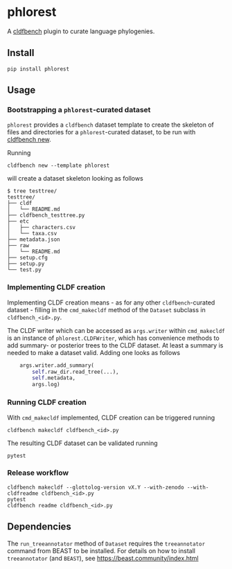# phlorest

A [cldfbench](https://github.com/cldf/cldfbench) plugin to curate language phylogenies.


## Install

```shell
pip install phlorest
```


## Usage

### Bootstrapping a `phlorest`-curated dataset

`phlorest` provides a `cldfbench` dataset template to create the skeleton of files and directories for a
`phlorest`-curated dataset, to be run with [cldfbench new](https://github.com/cldf/cldfbench/#creating-a-skeleton-for-a-new-dataset-directory).

Running

```shell
cldfbench new --template phlorest 
```

will create a dataset skeleton looking as follows
```shell
$ tree testtree/
testtree/
├── cldf
│   └── README.md
├── cldfbench_testtree.py
├── etc
│   ├── characters.csv
│   └── taxa.csv
├── metadata.json
├── raw
│   └── README.md
├── setup.cfg
├── setup.py
└── test.py
```


### Implementing CLDF creation

Implementing CLDF creation means - as for any other `cldfbench`-curated dataset - filling in the
`cmd_makecldf` method of the `Dataset` subclass in `cldfbench_<id>.py`.

The CLDF writer which can be accessed as `args.writer` within `cmd_makecldf` is an instance of
`phlorest.CLDFWriter`, which has convenience methods to add summary- or posterior trees to the CLDF
dataset. At least a summary is needed to make a dataset valid. Adding one looks as follows

```python
    args.writer.add_summary(
        self.raw_dir.read_tree(...),
        self.metadata,
        args.log)
```


### Running CLDF creation

With `cmd_makecldf` implemented, CLDF creation can be triggered running
```shell
cldfbench makecldf cldfbench_<id>.py
```

The resulting CLDF dataset can be validated running
```shell
pytest
```


### Release workflow

```shell
cldfbench makecldf --glottolog-version vX.Y --with-zenodo --with-cldfreadme cldfbench_<id>.py
pytest
cldfbench readme cldfbench_<id>.py
```


## Dependencies

The `run_treeannotator` method of `Dataset` requires the `treeannotator` command from BEAST to be
installed. For details on how to install `treeannotator` (and `BEAST`), see https://beast.community/index.html
